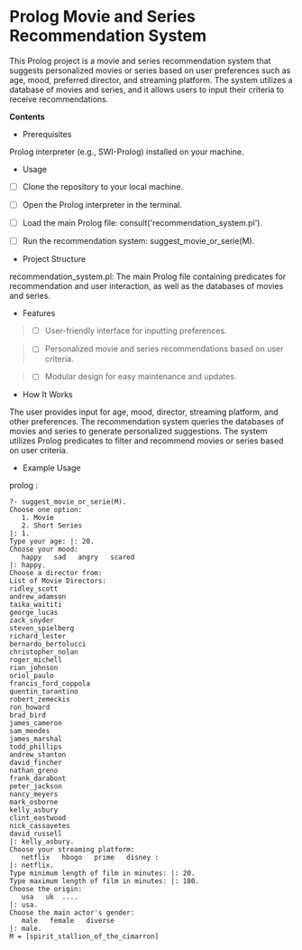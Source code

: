 # Prolog Movie and Series Recommendation System

This Prolog project is a movie and series recommendation system that suggests personalized movies or series based on user preferences such as age, mood, preferred director, and streaming platform. The system utilizes a database of movies and series, and it allows users to input their criteria to receive recommendations.

**Contents**


- Prerequisites

Prolog interpreter (e.g., SWI-Prolog) installed on your machine.

- Usage

- [ ] Clone the repository to your local machine.

- [ ] Open the Prolog interpreter in the terminal.

- [ ] Load the main Prolog file: consult('recommendation_system.pl').

- [ ] Run the recommendation system: suggest_movie_or_serie(M).

- Project Structure

recommendation_system.pl: The main Prolog file containing predicates for recommendation and user interaction, as well as the databases of movies and series.

- Features

> - [ ]  User-friendly interface for inputting preferences.

> - [ ] Personalized movie and series recommendations based on user criteria.

> - [ ] Modular design for easy maintenance and updates.


- How It Works

The user provides input for age, mood, director, streaming platform, and other preferences.
The recommendation system queries the databases of movies and series to generate personalized suggestions.
The system utilizes Prolog predicates to filter and recommend movies or series based on user criteria.

- Example Usage

prolog :




```
?- suggest_movie_or_serie(M).
Choose one option:
   1. Movie
   2. Short Series
|: 1.
Type your age: |: 20.
Choose your mood: 
   happy   sad   angry   scared
|: happy.
Choose a director from:
List of Movie Directors:
ridley_scott
andrew_adamson
taika_waititi
george_lucas
zack_snyder
steven_spielberg
richard_lester
bernardo_bertolucci
christopher_nolan
roger_michell
rian_johnson
oriol_paulo
francis_ford_coppola
quentin_tarantino
robert_zemeckis
ron_howard
brad_bird
james_cameron
sam_mendes
james_marshal
todd_phillips
andrew_stanton
david_fincher
nathan_greno
frank_darabont
peter_jackson
nancy_meyers
mark_osborne
kelly_asbury
clint_eastwood
nick_cassavetes
david_russell
|: kelly_asbury.
Choose your streaming platform: 
   netflix   hbogo   prime   disney : 
|: netflix.
Type minimum length of film in minutes: |: 20.
Type maximum length of film in minutes: |: 180.
Choose the origin: 
   usa   uk  .... 
|: usa.
Choose the main actor's gender: 
   male   female   diverse
|: male.
M = [spirit_stallion_of_the_cimarron]
```
